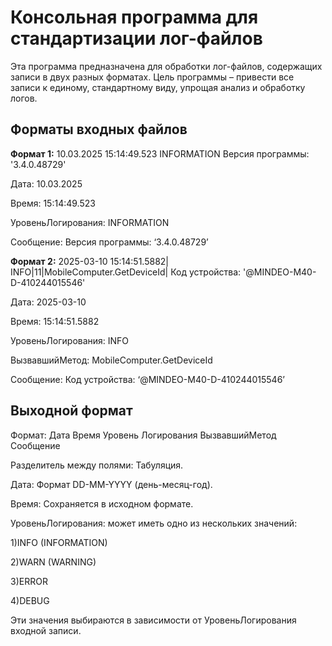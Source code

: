 <h1><b>Консольная программа для стандартизации лог-файлов</b></h1>
<p>Эта программа предназначена для обработки лог-файлов, содержащих записи в двух разных форматах. Цель программы – привести все записи к единому, стандартному виду, упрощая анализ и обработку логов.</p>

<h2><b>Форматы входных файлов</b></h2>
<p><b>Формат 1:</b> 10.03.2025 15:14:49.523 INFORMATION  Версия программы: '3.4.0.48729'</p>
<p>Дата: 10.03.2025</p>
<p>Время: 15:14:49.523</p>
<p>УровеньЛогирования: INFORMATION</p>
<p>Сообщение: Версия программы: ‘3.4.0.48729’</p>

<p><b>Формат 2:</b> 2025-03-10 15:14:51.5882| INFO|11|MobileComputer.GetDeviceId| Код устройства: '@MINDEO-M40-D-410244015546'</p>
<p>Дата: 2025-03-10</p>
<p>Время: 15:14:51.5882</p>
<p>УровеньЛогирования: INFO</p>
<p>ВызвавшийМетод: MobileComputer.GetDeviceId</p>
<p>Сообщение: Код устройства: ‘@MINDEO-M40-D-410244015546’</p>

<h2><b>Выходной формат</b></h2>
<p>Формат: Дата	Время	Уровень	Логирования	ВызвавшийМетод	Сообщение</p>
<p>Разделитель между полями: </b>Табуляция.</p>
<p>Дата: Формат DD-MM-YYYY (день-месяц-год).</p>
<p>Время: Сохраняется в исходном формате.</p>
<p>УровеньЛогирования: может иметь одно из нескольких значений:</p>
<p>1)INFO (INFORMATION)</p>
<p>2)WARN (WARNING)</p>
<p>3)ERROR</p>
<p>4)DEBUG</p>
<p>Эти значения выбираются в зависимости от УровеньЛогирования входной записи.</p>
